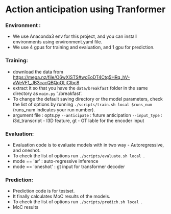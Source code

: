 # Action anticipation using Tranformer

### Environment :
* We use Anaconda3 env for this project, and you can install environments using environment.yaml file.
* We use 4 gpus for training and evaluation, and 1 gpu for prediction. 

### Training:

* download the data from https://mega.nz/file/O6wXlSTS#wcEoDT4Ctq5HRq_hV-aWeVF1_JB3cacQBQqOLjCIbc8
* extract it so that you have the `data/breakfast` folder in the same directory as `main.py` './breakfast'.
* To change the default saving directory or the model parameters, check the list of options by running `./scripts/train.sh local $runs_num` (runs_num indicates your run number).
*  argument file : opts.py
   `--anticipate` : future anticipation
   `--input_type` : i3d_transcript - I3D feature, gt - GT lable for the encoder input

### Evaluation:
* Evaluation code is to evaluate models with in two way - Autoregressive, and oneshot.
* To check the list of options run `./scripts/evaluate.sh local `.
* mode == 'ar' : auto-regressive inference
* mode == 'oneshot' : gt input for transformer decoder

### Prediction:
* Prediction code is for testset.
* It finally calculates MoC results of the models.
* To check the list of options run `./scripts/predich.sh local `.
* MoC results
